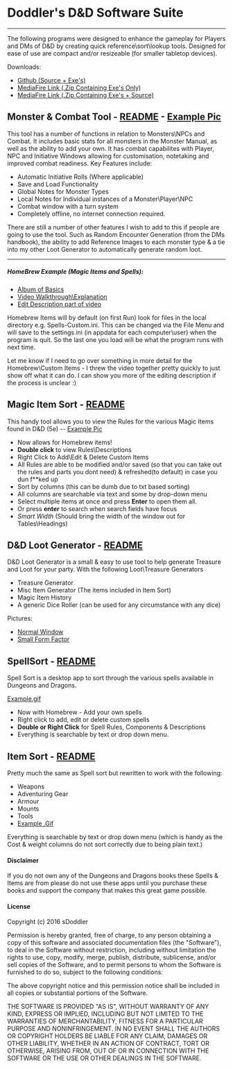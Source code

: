 # Doddler's D&D Software Suite
----
The following programs were designed to enhance the gameplay for Players and DMs of D&D by creating quick reference\sort\lookup tools. Designed for ease of use are compact and/or resizeable (for smaller tabletop devices).

Downloads:
- [Github (Source + Exe's)](https://github.com/sdoddler/D-D-Software-Suite)
- [MediaFire Link (.Zip Containing Exe's Only)](http://www.mediafire.com/download/7n7edht0085j0e9/D%26D_Software_Suite.zip)
-  [MediaFire Link (.Zip Containing Exe's + Source)](http://www.mediafire.com/download/5ejvupkedgadjp6/D%26D_Software_Suite_%28Source%29.zip)

## Monster & Combat Tool - [README]() - [Example Pic](http://i.imgur.com/lQd9CGt.png)
This tool has a number of functions in relation to Monsters\NPCs and Combat. It includes basic stats for all monsters in the Monster Manual, as well as the ability to add your own.
It has combat capabilites with Player, NPC and Initiative Windows allowing for customisation, notetaking and improved combat readiness. Key Features include:

- Automatic Initiative Rolls (Where applicable)
- Save and Load Functionality
- Global Notes for Monster Types
- Local Notes for Individual instances of a Monster\Player\NPC
- Combat window with a turn system
- Completely offline, no internet connection required.

There are still a number of other features I wish to add to this if people are going to use the tool. Such as Random Encounter Generation (from the DMs handbook), the ability to add Reference Images to each monster type & a tie into my other Loot Generator to automatically generate random loot.



---------
##### HomeBrew Example (Magic Items and Spells):
 - [Album of Basics](http://imgur.com/a/jzcqA)
 - [Video Walkthrough\Explanation](https://youtu.be/__Y_lMwG81Q) 
 - [Edit Description part of video](https://youtu.be/__Y_lMwG81Q?t=166)

Homebrew Items will by default (on first Run) look for files in the local directory e.g. Spells-Custom.ini. This can be changed via the File Menu and will save to the settings.ini (in appdata for each computer\user) when the program is quit. So the last one you load will be what the program runs with next time.

Let me know if I need to go over something in more detail for the Homebrew\Custom Items - I threw the video together pretty quickly to just show off what it can do. I can show you more of the editing description if the process is unclear :)

## Magic Item Sort - [README](https://github.com/sdoddler/D-D-Software-Suite/blob/master/Magic%20Item%20Sort%20Source/README.MD)

This handy tool allows you to view the Rules for the various Magic Items found in D&D (5e) -- [Example Pic](http://imgur.com/uVQnh3J)

  - Now allows for Homebrew items!
  - **Double click** to view Rules\Descriptions
  - Right Click to Add\Edit & Delete Custom Items
  - All Rules are able to be modified and/or saved (so that you can take out the rules and parts you dont need) & refreshed(to default) in case you dun f**ked up
  - Sort by columns (this can be dumb due to txt based sorting)
  - All columns are searchable via text and some by drop-down menu
  - Select multiple items at once and press **Enter** to open them all.
  - Or press **enter** to search when search fields have focus
  - *Smart Width* (Should bring the width of the window out for Tables\Headings)

## D&D Loot Generator - [README](https://github.com/sdoddler/D-D-Software-Suite/blob/master/Loot%20Generator%20Source/README.md)
D&D Loot Generator is a small & easy to use tool to help generate Treasure and Loot for your party. With the following Loot\Treasure Generators
 
 - Treasure Generator
 - Misc Item Generator (The items included in Item Sort)
 - Magic Item History
 - A generic Dice Roller (can be used for any circumstance with any dice)

Pictures: 
- [Normal Window](http://imgur.com/19TBar0) 
- [Small Form Factor](http://imgur.com/hWPWBC5)

## SpellSort - [README](https://github.com/sdoddler/D-D-Software-Suite/blob/master/SpellSort%20Source/README.MD)

Spell Sort is a desktop app to sort through the various spells available in Dungeons and Dragons.

[Example.gif](http://imgur.com/P4PZAqb) 

- Now with Homebrew - Add your own spells
- Right click to add, edit or delete custom spells
- **Double or Right Click** for Spell Rules, Components & Descriptions
- Everything is searchable by text or drop down menu.

## Item Sort - [README](https://github.com/sdoddler/D-D-Software-Suite/blob/master/ItemSort%20Source/README.MD)
Pretty much the same as Spell sort but rewritten to work with the following: 

- Weapons
- Adventuring Gear
- Armour
- Mounts
- Tools
- [Example .Gif](http://imgur.com/csYB3Rs)

Everything is searchable by text or drop down menu (which is handy as the Cost & weight columns do not sort correctly due to being plain text.)

#### Disclaimer
If you do not own any of the Dungeons and Dragons books these Spells & Items are from please do not use these apps until you purchase these books and support the company that makes this great game possible.
 

#### License
Copyright (c) 2016 sDoddler



Permission is hereby granted, free of charge, to any person obtaining a copy
of this software and associated documentation files (the "Software"), to deal
in the Software without restriction, including without limitation the rights
to use, copy, modify, merge, publish, distribute, sublicense, and/or sell
copies of the Software, and to permit persons to whom the Software is
furnished to do so, subject to the following conditions:



The above copyright notice and this permission notice shall be included in
all copies or substantial portions of the Software.



THE SOFTWARE IS PROVIDED "AS IS", WITHOUT WARRANTY OF ANY KIND, EXPRESS OR
IMPLIED, INCLUDING BUT NOT LIMITED TO THE WARRANTIES OF MERCHANTABILITY,
FITNESS FOR A PARTICULAR PURPOSE AND NONINFRINGEMENT.  IN NO EVENT SHALL THE
AUTHORS OR COPYRIGHT HOLDERS BE LIABLE FOR ANY CLAIM, DAMAGES OR OTHER
LIABILITY, WHETHER IN AN ACTION OF CONTRACT, TORT OR OTHERWISE, ARISING FROM,
OUT OF OR IN CONNECTION WITH THE SOFTWARE OR THE USE OR OTHER DEALINGS IN
THE SOFTWARE.
